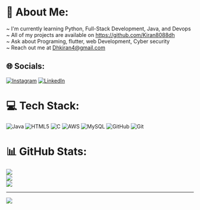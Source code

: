 # 💫 About Me:
~ I'm currently learning Python, Full-Stack Development, Java, and Devops<br>~ All of my projects are available on https://github.com/Kiran8088dh<br>~ Ask about Programing, flutter, web Development, Cyber security<br>~ Reach out me at Dhkiran4@gmail.com<br>


## 🌐 Socials:
[![Instagram](https://img.shields.io/badge/Instagram-%23E4405F.svg?logo=Instagram&logoColor=white)](https://instagram.com/Ka11.krish) [![LinkedIn](https://img.shields.io/badge/LinkedIn-%230077B5.svg?logo=linkedin&logoColor=white)](https://linkedin.com/in/www.linkedin.com/in/kiran-d-h-b756a92ba) 

# 💻 Tech Stack:
![Java](https://img.shields.io/badge/java-%23ED8B00.svg?style=flat&logo=openjdk&logoColor=white) ![HTML5](https://img.shields.io/badge/html5-%23E34F26.svg?style=flat&logo=html5&logoColor=white) ![C](https://img.shields.io/badge/c-%2300599C.svg?style=flat&logo=c&logoColor=white) ![AWS](https://img.shields.io/badge/AWS-%23FF9900.svg?style=flat&logo=amazon-aws&logoColor=white) ![MySQL](https://img.shields.io/badge/mysql-4479A1.svg?style=flat&logo=mysql&logoColor=white) ![GitHub](https://img.shields.io/badge/github-%23121011.svg?style=flat&logo=github&logoColor=white) ![Git](https://img.shields.io/badge/git-%23F05033.svg?style=flat&logo=git&logoColor=white)
# 📊 GitHub Stats:
![](https://github-readme-stats.vercel.app/api?username=Kiran8088dh&theme=ocean_dark&hide_border=false&include_all_commits=false&count_private=false)<br/>
![](https://github-readme-streak-stats.herokuapp.com/?user=Kiran8088dh&theme=ocean_dark&hide_border=false)<br/>
![](https://github-readme-stats.vercel.app/api/top-langs/?username=Kiran8088dh&theme=ocean_dark&hide_border=false&include_all_commits=false&count_private=false&layout=compact)

---
[![](https://visitcount.itsvg.in/api?id=Kiran8088dh&icon=0&color=0)](https://visitcount.itsvg.in)

<!-- Proudly created with GPRM ( https://gprm.itsvg.in ) -->
